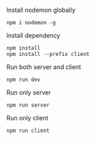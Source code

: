Install nodemon globally
```
npm i nodemon -g
```
Install dependency
```
npm install 
npm install --prefix client
```
Run both server and client
```
npm run dev
```
Run only server
```
npm run server
```
Run only client
```
npm run client
```